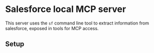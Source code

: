 # Salesforce local MCP server

This server uses the `sf` command line tool to extract information from salesforce, exposed in tools for MCP access.

## Setup
